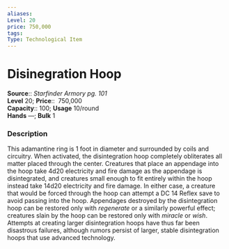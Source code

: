 ```yaml
---
aliases: 
Level: 20
price: 750,000
tags: 
Type: Technological Item
---
```


# Disinegration Hoop

**Source**:: _Starfinder Armory pg. 101_  
**Level** 20;
**Price**::  750,000  
**Capacity**:: 100; **Usage** 10/round  
**Hands** —; **Bulk** 1

### Description

This adamantine ring is 1 foot in diameter and surrounded by coils and circuitry. When activated, the disintegration hoop completely obliterates all matter placed through the center. Creatures that place an appendage into the hoop take 4d20 electricity and fire damage as the appendage is disintegrated, and creatures small enough to fit entirely within the hoop instead take 14d20 electricity and fire damage. In either case, a creature that would be forced through the hoop can attempt a DC 14 Reflex save to avoid passing into the hoop. Appendages destroyed by the disintegration hoop can be restored only with _regenerate_ or a similarly powerful effect; creatures slain by the hoop can be restored only with _miracle_ or _wish_. Attempts at creating larger disintegration hoops have thus far been disastrous failures, although rumors persist of larger, stable disintegration hoops that use advanced technology.

